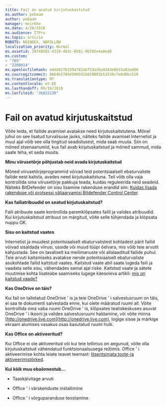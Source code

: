 ```yaml
---
title: Fail on avatud kirjutuskaitstud
ms.author: pebaum
author: pebaum
manager: mnirkhe
ms.date: 4/26/2018
ms.audience: ITPro
ms.topic: article
ROBOTS: NOINDEX, NOFOLLOW
localization_priority: Normal
ms.assetid: 39748581-d319-403c-8501-9b785e4a0ed8
ms.custom:
- "765"
- "2200014"
ms.openlocfilehash: eddd427b159a782abf53adda934de8b15a02ed00
ms.sourcegitcommit: 8864b5789d9905916039081b53530c7e6d8bc529
ms.translationtype: MT
ms.contentlocale: et-EE
ms.lasthandoff: 09/10/2019
ms.locfileid: "36822230"
---
```

# <a name="file-open-read-only"></a>Fail on avatud kirjutuskaitstud

Võite leida, et failide avamisel avatakse need kirjutuskaitstutena. Mõnel juhul on see lisatud turvalisuse jaoks, näiteks failide avamisel Internetist ja muul ajal võib see olla tingitud seadistusest, mida saab muuta. Siin on mõned stsenaariumid, kus fail avab kirjutuskaitstud ja mõned sammud, mida saate teha, et seda muuta.
  
 **Minu viirusetõrje põhjustab neid avada kirjutuskaitstud**
  
Mõned viirusetõrjeprogrammid võivad teid potentsiaalselt ebaturvaliste failide eest kaitsta, avades need kirjutuskaitstuna. Teil võib olla vaja kontrollida oma viirusetõrje pakkuja teada, kuidas reguleerida neid seadeid. Näiteks BitDefender on sisu lisamine rakenduse erandid siin: [Kuidas lisada rakenduse või protsessi väljaarvamisi Bitdefender Control Center](https://aka.ms/AA6098i).
  
 **Kas failiatribuudid on seatud kirjutuskaitstud?**
  
Faili atribuute saate kontrollida paremklõpsates failil ja valides atribuudid. Kui kirjutuskaitstud atribuut on märgitud, võite selle tühjendada ja klõpsata nuppu OK.
  
 **Sisu on kaitstud vaates**
  
Internetist ja muudest potentsiaalselt ebaturvalistest kohtadest pärit failid võivad sisaldada viirusi, usside või muud tüüpi õelvara, mis võib teie arvutit kahjustada. See on tavaliselt ka meilimanuste või allalaaditud failide puhul. Teie arvuti kaitsmiseks avatakse nende potentsiaalselt ebaturvaliste asukohtade failid kaitstud vaates. Kaitstud vaate abil saate lugeda faili ja vaadata selle sisu, vähendades samal ajal riske. Kaitstud vaate ja sätete muutmise kohta lisateabe saamiseks lugege käesoleva artikli: [mis on kaitstud vaade?](https://support.office.com/article/d6f09ac7-e6b9-4495-8e43-2bbcdbcb6653)
  
 **Kas OneDrive on täis?**
  
Kui fail on talletatud OneDrive ' is ja teie OneDrive ' i salvestusruum on täis, ei saa te dokumenti salvestada enne, kui olete määratud ruumi all. Võite kontrollida oma vaba ruumi OneDrive ' is, klõpsates teatiskeskuses asuvat OneDrive ' i ikooni ja valides salvestusruumi haldamine, või võite minna [http://onedrive.live.com](http://onedrive.live.com), logige sisse ja märkige ekraani alumises vasakus osas kasutatud ruumi hulk.
  
 **Kas Office on aktiveeritud?**
  
Kui Office ei ole aktiveeritud või kui teie tellimus on aegunud, võite olla kirjutuskaitstud vähendatud funktsionaalsusega režiimis. Office ' i aktiveerimise kohta leiate teavet teemast: [litsentsimata toote-ja aktiveerimistõrked](https://support.office.com/article/0d23d3c0-c19c-4b2f-9845-5344fedc4380).
  
 **Kui kõik muu ebaõnnestub...**
  
- Taaskäivitage arvuti
    
- Office ' i värskenduste installimine
    
- Office ' i võrguparanduse teostamine
    

